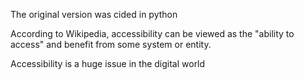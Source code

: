 The original version was cided in python


According to Wikipedia, accessibility can be viewed as the "ability to access" and benefit from some system or entity.

Accessibility is a huge issue in the digital world
